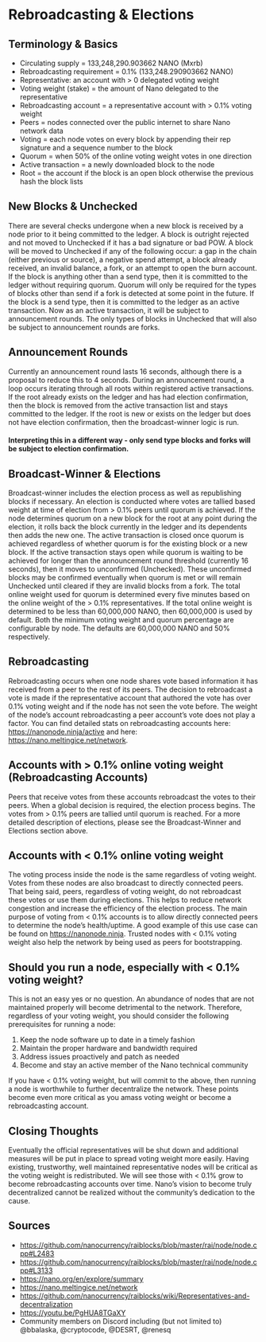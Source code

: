 # Rebroadcasting & Elections
 
## Terminology & Basics
* Circulating supply = 133,248,290.903662 NANO (Mxrb)
* Rebroadcasting requirement = 0.1% (133,248.290903662 NANO)
* Representative: an account with > 0 delegated voting weight
* Voting weight (stake) = the amount of Nano delegated to the representative
* Rebroadcasting account = a representative account with > 0.1% voting weight
* Peers = nodes connected over the public internet to share Nano network data
* Voting = each node votes on every block by appending their rep signature and a sequence number to the block
* Quorum = when 50% of the online voting weight votes in one direction
* Active transaction = a newly downloaded block to the node
* Root = the account if the block is an open block otherwise the previous hash the block lists

## New Blocks & Unchecked
There are several checks undergone when a new block is received by a node prior to it being committed to the ledger.
A block is outright rejected and not moved to Unchecked if it has a bad signature or bad POW.
A block will be moved to Unchecked if any of the following occur: a gap in the chain (either previous or source), a negative spend attempt, a block already received, an invalid balance, a fork, or an attempt to open the burn account.
If the block is anything other than a send type, then it is committed to the ledger without requiring quorum.
Quorum will only be required for the types of blocks other than send if a fork is detected at some point in the future. 
If the block is a send type, then it is committed to the ledger as an active transaction.
Now as an active transaction, it will be subject to announcement rounds.
The only types of blocks in Unchecked that will also be subject to announcement rounds are forks.

## Announcement Rounds
Currently an announcement round lasts 16 seconds, although there is a proposal to reduce this to 4 seconds.
During an announcement round, a loop occurs iterating through all roots within registered active transactions.
If the root already exists on the ledger and has had election confirmation, then the block is removed from the active transaction list and stays committed to the ledger. 
If the root is new or exists on the ledger but does not have election confirmation, then the broadcast-winner logic is run.

#### Interpreting this in a different way - only send type blocks and forks will be subject to election confirmation.

## Broadcast-Winner & Elections
Broadcast-winner includes the election process as well as republishing blocks if necessary. 
An election is conducted where votes are tallied based weight at time of election from > 0.1% peers until quorum is achieved. 
If the node determines quorum on a new block for the root at any point during the election, it rolls back the block currently in the ledger and its dependents then adds the new one. 
The active transaction is closed once quorum is achieved regardless of whether quorum is for the existing block or a new block. 
If the active transaction stays open while quorum is waiting to be achieved for longer than the announcement round threshold (currently 16 seconds), then it moves to unconfirmed (Unchecked). 
These unconfirmed blocks may be confirmed eventually when quorum is met or will remain Unchecked until cleared if they are invalid blocks from a fork.
The total online weight used for quorum is determined every five minutes based on the online weight of the > 0.1% representatives. 
If the total online weight is determined to be less than 60,000,000 NANO, then 60,000,000 is used by default. 
Both the minimum voting weight and quorum percentage are configurable by node. 
The defaults are 60,000,000 NANO and 50% respectively.

## Rebroadcasting
Rebroadcasting occurs when one node shares vote based information it has received from a peer to the rest of its peers. 
The decision to rebroadcast a vote is made if the representative account that authored the vote has over 0.1% voting weight and if the node has not seen the vote before. 
The weight of the node’s account rebroadcasting a peer account’s vote does not play a factor. 
You can find detailed stats on rebroadcasting accounts here: https://nanonode.ninja/active and here: https://nano.meltingice.net/network.
 
## Accounts with > 0.1% online voting weight (Rebroadcasting Accounts)
Peers that receive votes from these accounts rebroadcast the votes to their peers. 
When a global decision is required, the election process begins. 
The votes from > 0.1% peers are tallied until quorum is reached. 
For a more detailed description of elections, please see the Broadcast-Winner and Elections section above.

## Accounts with < 0.1% online voting weight
The voting process inside the node is the same regardless of voting weight. 
Votes from these nodes are also broadcast to directly connected peers. 
That being said, peers, regardless of voting weight, do not rebroadcast these votes or use them during elections. 
This helps to reduce network congestion and increase the efficiency of the election process. 
The main purpose of voting from < 0.1% accounts is to allow directly connected peers to determine the node’s health/uptime. 
A good example of this use case can be found on https://nanonode.ninja.
Trusted nodes with < 0.1% voting weight also help the network by being used as peers for bootstrapping.

## Should you run a node, especially with < 0.1% voting weight?
This is not an easy yes or no question. 
An abundance of nodes that are not maintained properly will become detrimental to the network. 
Therefore, regardless of your voting weight, you should consider the following prerequisites for running a node:

1. Keep the node software up to date in a timely fashion
2. Maintain the proper hardware and bandwidth required
3. Address issues proactively and patch as needed
4. Become and stay an active member of the Nano technical community

If you have < 0.1% voting weight, but will commit to the above, then running a node is worthwhile to further decentralize the network. 
These points become even more critical as you amass voting weight or become a rebroadcasting account. 

## Closing Thoughts
Eventually the official representatives will be shut down and additional measures will be put in place to spread voting weight more easily. 
Having existing, trustworthy, well maintained representative nodes will be critical as the voting weight is redistributed. 
We will see those with < 0.1% grow to become rebroadcasting accounts over time. 
Nano’s vision to become truly decentralized cannot be realized without the community’s dedication to the cause.

## Sources
* https://github.com/nanocurrency/raiblocks/blob/master/rai/node/node.cpp#L2483
* https://github.com/nanocurrency/raiblocks/blob/master/rai/node/node.cpp#L3133
* https://nano.org/en/explore/summary
* https://nano.meltingice.net/network
* https://github.com/nanocurrency/raiblocks/wiki/Representatives-and-decentralization
* https://youtu.be/PgHUA8TGaXY
* Community members on Discord including (but not limited to) @bbalaska, @cryptocode, @DESRT, @renesq
